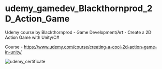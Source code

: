 # udemy_gamedev_Blackthornprod_2D_Action_Game

Udemy course by Blackthornprod - Game Development/Art - Create a 2D Action Game with Unity/C#

Course - https://www.udemy.com/course/creating-a-cool-2d-action-game-in-unity/

![udemy_certificate](https://github.com/gregoriobenatti/udemy_gamedev_Blackthornprod_2D_Action_Game/blob/master/cert_en_us.png)
